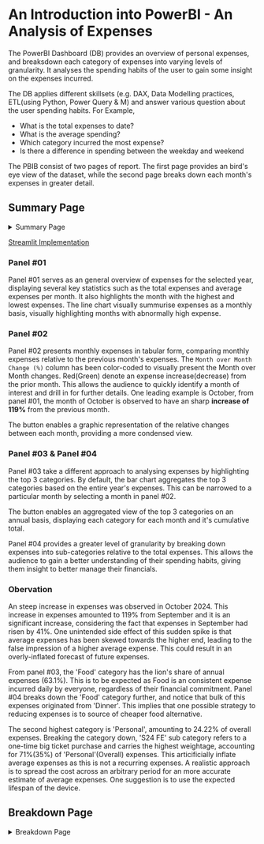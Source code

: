 # An Introduction into PowerBI - An Analysis of Expenses
The PowerBI Dashboard (DB) provides an overview of personal expenses, and breaksdown each category of expenses into varying levels of granularity. It analyses the spending habits of the user to gain some insight on the expenses incurred.  

The DB applies different skillsets (e.g. DAX, Data Modelling practices, ETL(using Python, Power Query & M) and answer various question about the user spending habits.
For Example,

* What is the total expenses to date?
* What is the average spending?
* Which category incurred the most expense? 
* Is there a difference in spending between the weekday and weekend

The PBIB consist of two pages of report. The first page provides an bird's eye view of the dataset, while the second page breaks down each month's expenses in greater detail.

## Summary Page

<details>
  <summary>Summary Page</summary>

  <img src ="https://github.com/user-attachments/assets/36d245ef-0349-41c5-b82a-cba1f3f5b6a1" width= "500"></img>

</details>

[Streamlit Implementation](https://mainpy-t6ryjmv5dd4yxeoz5wxtna.streamlit.app/)

### Panel #01
Panel #01 serves as an general overview of expenses for the selected year, displaying several key statistics such as the total expenses and average expenses per month. It also highlights the month with the highest and lowest expenses. The line chart visually summurise expenses as a monthly basis, visually highlighting months with abnormally high expense.    

### Panel #02
Panel #02 presents monthly expenses in tabular form, comparing monthly expenses relative to the previous month's expenses. The `Month over Month Change (%)` column has been color-coded to visually present the Month over Month changes. Red(Green) denote an expense increase(decrease) from the prior month. This allows the audience to quickly identify a month of interest and drill in for further details. One leading example is October, from panel #01, the month of October is observed to have an sharp **increase of 119%** from the previous month. 

The button enables a graphic representation of the relative changes between each month, providing a more condensed view.

### Panel #03 & Panel #04
Panel #03 take a different approach to analysing expenses by highlighting the top 3 categories. By default, the bar chart aggregates the top 3 categories based on the entire year's expenses. This can be narrowed to a particular month by selecting a month in panel #02. 

The button enables an aggregated view of the top 3 categories on an annual basis, displaying each category for each month and it's cumulative total. 

Panel #04 provides a greater level of granularity by breaking down expenses into sub-categories relative to the total expenses. This allows the audience to gain a better understanding of their spending habits, giving them insight to better manage their financials.

### Obervation
An steep increase in expenses was observed in October 2024. This increase in expenses amounted to 119% from September and it is an significant increase, considering the fact that expenses in September had risen by 41%. One unintended side effect of this sudden spike is that average expenses has been skewed towards the higher end, leading to the false impression of a higher average expense. This could result in an overly-inflated forecast of future expenses. 

From panel #03, the 'Food' category has the lion's share of annual expenses (63.1%). This is to be expected as Food is an consistent expense incurred daily by everyone, regardless of their financial commitment. Panel #04 breaks down the 'Food' category further, and notice that bulk of this expenses originated from 'Dinner'. This implies that one possible strategy to reducing expenses is to source of cheaper food alternative.

The second highest category is 'Personal', amounting to 24.22% of overall expenses. Breaking the category down, 'S24 FE' sub category refers to a one-time big ticket purchase and carries the highest weightage, accounting for 71%(35%) of 'Personal'(Overall) expenses. This articificially inflate average expenses as this is not a recurring expenses. A realistic approach is to spread the cost across an arbitrary period for an more accurate estimate of average expenses. One suggestion is to use the expected lifespan of the device.

## Breakdown Page

<details>
  <summary>Breakdown Page</summary>

  <img src="https://github.com/user-attachments/assets/66fe2c4d-3332-4ecd-b414-4f5b684e713c" width="500"></img>

</details>

###
